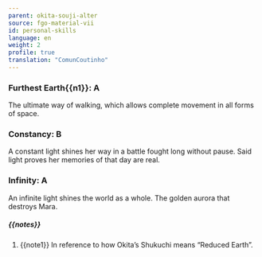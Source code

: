 ```yaml
---
parent: okita-souji-alter
source: fgo-material-vii
id: personal-skills
language: en
weight: 2
profile: true
translation: "ComunCoutinho"
---
```


### Furthest Earth{{n1}}: A

The ultimate way of walking, which allows complete movement in all forms of space.

### Constancy: B

A constant light shines her way in a battle fought long without pause. Said light proves her memories of that day are real.

### Infinity: A

An infinite light shines the world as a whole. The golden aurora that destroys Mara.

##### {{notes}}

1. {{note1}} In reference to how Okita’s Shukuchi means “Reduced Earth”.
